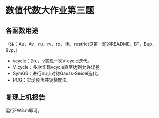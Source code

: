 # 数值代数大作业第三题
## 各函数用途
（注：Au，Av，ru，rv，rp，lift，restrict见第一题的README，BT，Bup，Bvp，）
- vcycle：对u，v实现一次V-cycle迭代。
- V_cycle：多次实现vcycle直至达到允许误差。
- SymGS：进行nu步对称Gauss-Seidel迭代。
- PCG：实现预优共轭梯度法。
## 复现上机报告
运行FW3.m即可。